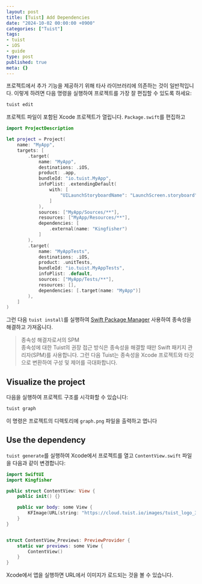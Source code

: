 ```yaml
---
layout: post
title: [Tuist] Add Dependencies
date: "2024-10-02 00:00:00 +0900"
categories: ["Tuist"]
tags:
- tuist
- iOS
- guide
type: post
published: true
meta: {}
---
```

프로젝트에서 추가 기능을 제공하기 위해 타사 라이브러리에 의존하는 것이 일반적입니다. 이렇게 하려면 다음 명령을 실행하여 프로젝트를 가장 잘 편집할 수 있도록 하세요:
```bash
tuist edit
```
프로젝트 파일이 포함된 Xcode 프로젝트가 열립니다. `Package.swift`를 편집하고
```swift
import ProjectDescription

let project = Project(
    name: "MyApp",
    targets: [
        .target(
            name: "MyApp",
            destinations: .iOS,
            product: .app,
            bundleId: "io.tuist.MyApp",
            infoPlist: .extendingDefault(
                with: [
                    "UILaunchStoryboardName": "LaunchScreen.storyboard",
                ]
            ),
            sources: ["MyApp/Sources/**"],
            resources: ["MyApp/Resources/**"],
            dependencies: [
                .external(name: "Kingfisher") 
            ]
        ),
        .target(
            name: "MyAppTests",
            destinations: .iOS,
            product: .unitTests,
            bundleId: "io.tuist.MyAppTests",
            infoPlist: .default,
            sources: ["MyApp/Tests/**"],
            resources: [],
            dependencies: [.target(name: "MyApp")]
        ),
    ]
)
```
그런 다음 `tuist install`를 실행하여 [Swift Package Manager](https://www.swift.org/documentation/package-manager/) 사용하여 종속성을 해결하고 가져옵니다.
>종속성 해결자로서의 SPM  
종속성에 대한 Tuist의 권장 접근 방식은 종속성을 해결할 때만 Swift 패키지 관리자(SPM)를 사용합니다. 그런 다음 Tuist는 종속성을 Xcode 프로젝트와 타깃으로 변환하여 구성 및 제어를 극대화합니다.
## Visualize the project
다음을 실행하여 프로젝트 구조를 시각화할 수 있습니다:
```bash
tuist graph
```
이 명령은 프로젝트의 디렉토리에 `graph.png` 파일을 출력하고 엽니다
## Use the dependency
`tuist generate`를 실행하여 Xcode에서 프로젝트를 열고 `ContentView.swift` 파일을 다음과 같이 변경합니다:
```swift
import SwiftUI
import Kingfisher

public struct ContentView: View {
    public init() {}

    public var body: some View {
        KFImage(URL(string: "https://cloud.tuist.io/images/tuist_logo_32x32@2x.png")!) 
    }
}


struct ContentView_Previews: PreviewProvider {
    static var previews: some View {
        ContentView()
    }
}
```
Xcode에서 앱을 실행하면 URL에서 이미지가 로드되는 것을 볼 수 있습니다.
